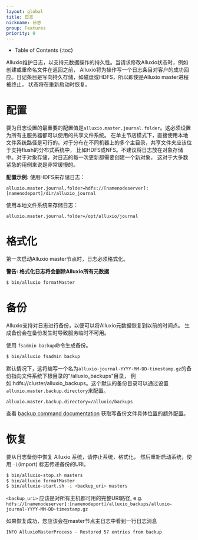 ```yaml
---
layout: global
title: 日志
nickname: 日志
group: Features
priority: 0
---
```


* Table of Contents
{:toc}

Alluxio维护日志，以支持元数据操作的持久性。当请求修改Alluxio状态时，例如创建或重命名文件在返回之前，
Alluxio将为操作写一个日志条目对客户的成功回应。日记条目是写向持久存储，如磁盘或HDFS，所以即使是Alluxio master进程被终止，
状态将在重新启动时恢复。

# 配置

要为日志设置的最重要的配置值是`alluxio.master.journal.folder`。这必须设置为所有主服务器都可以使用的共享文件系统。
在单主节店模式下，直接使用本地文件系统路径是可行的。对于分布在不同机器上的多个主目录，共享文件夹应该位于支持flush的分布式系统中，
比如HDFS或NFS。不建议将日志放在对象存储中。对于对象存储，对日志的每一次更新都需要创建一个新对象，
这对于大多数紧急的用例来说是非常缓慢的。

**配置示例:**
使用HDFS来存储日志：
```
alluxio.master.journal.folder=hdfs://[namenodeserver]:[namenodeport]/dir/alluxio_journal
```
使用本地文件系统来存储日志：
```
alluxio.master.journal.folder=/opt/alluxio/journal
```

# 格式化

第一次启动Alluxio master节点时，日志必须格式化。

**警告: 格式化日志将会删除Alluxio所有元数据**
```bash
$ bin/alluxio formatMaster
```

# 备份

Alluxio支持对日志进行备份，以便可以将Alluxio元数据恢复到以前的时间点。
生成备份会在备份发生时导致服务临时不可用。

使用 `fsadmin backup`命令生成备份。
```bash
$ bin/alluxio fsadmin backup
```

默认情况下，这将编写一个名为`alluxio-journal-YYYY-MM-DD-timestamp.gz`的备份指向文件系统下根目录的"/alluxio_backups"目录，
例如:hdfs://cluster/alluxio_backups。这个默认的备份目录可以通过设置`alluxio.master.backup.directory`来配置。

```
alluxio.master.backup.directory=/alluxio/backups
```

查看 [backup command documentation](Admin-CLI.html#backup) 获取写备份文件具体位置的额外配置。

# 恢复

要从日志备份中恢复 Alluxio 系统，请停止系统，格式化，
然后重新启动系统，使用 `-i`(import) 标志传递备份的URI。

```bash
$ bin/alluxio-stop.sh masters
$ bin/alluxio formatMaster
$ bin/alluxio-start.sh -i <backup_uri> masters
```

 `<backup_uri>` 应该是对所有主机都可用的完整URI路径, e.g.
`hdfs://[namenodeserver]:[namenodeport]/alluxio_backups/alluxio-journal-YYYY-MM-DD-timestamp.gz`

如果恢复成功，您应该会在master节点主日志中看到一行日志消息
```
INFO AlluxioMasterProcess - Restored 57 entries from backup
```
